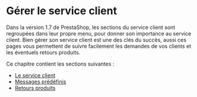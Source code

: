 # Gérer le service client

Dans la version 1.7 de PrestaShop, les sections du service client sont regroupées dans leur propre menu, pour donner son importance au service client. Bien gérer son service client est une des clés du succès, aussi ces pages vous permettent de suivre facilement les demandes de vos clients et les éventuels retours produits.

Ce chapitre contient les sections suivantes :

* [Le service client](service-client.md)
* [Messages prédéfinis](messages-predefinis.md)
* [Retours produits](retours-produits.md)
